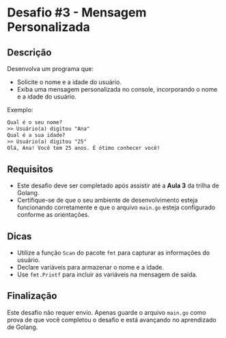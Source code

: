 # Desafio #3 - Mensagem Personalizada

## Descrição

Desenvolva um programa que:
- Solicite o nome e a idade do usuário.
- Exiba uma mensagem personalizada no console, incorporando o nome e a idade do usuário.

Exemplo:
```txt
Qual é o seu nome?  
>> Usuário(a) digitou "Ana"
Qual é a sua idade? 
>> Usuário(a) digitou "25"
Olá, Ana! Você tem 25 anos. É ótimo conhecer você!
```

## Requisitos

- Este desafio deve ser completado após assistir até a **Aula 3** da trilha de Golang.
- Certifique-se de que o seu ambiente de desenvolvimento esteja funcionando corretamente e que o arquivo `main.go` esteja configurado conforme as orientações.

## Dicas

- Utilize a função `Scan` do pacote `fmt` para capturar as informações do usuário.
- Declare variáveis para armazenar o nome e a idade.
- Use `fmt.Printf` para incluir as variáveis na mensagem de saída.

## Finalização

Este desafio não requer envio. Apenas guarde o arquivo `main.go` como prova de que você completou o desafio e está avançando no aprendizado de Golang.